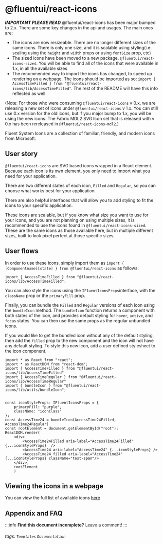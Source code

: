 @fluentui/react-icons
===

***IMPORTANT PLEASE READ***
@fluentui/react-icons has been major bumped to 2.x. There are some key changes in the api and usages. The main ones are:
- The icons are now resizeable. There are no longer different sizes of the same icons. There is only one size, and it is scalable using styling(i.e. scaling using the `height` and `width` props or using `fontSize` prop, etc)
- The sized icons have been moved to a new package, `@fluentui/react-icons-sized`. You will be able to find all of the icons that were available in 1.x, in all the available sizes.
- The recommended way to import the icons has changed, to speed up rendering on a webpage. The icons should be imported as so: `import { AccessTimeFilled } from "@fluentui/react-icons/lib/AccessTimeFilled"`. The rest of the README will have this info reflected as well.

(Note: For those who were consuming `@fluentui/react-icons` v 0.x, we are releasing a new set of icons under `@fluentui/react-icons` v 1.x. You can still use 0.x version for the old icons, but if you major bump to 1.x, you will be using the new icons. The Fabric MDL2 SVG Icon set that is released with v 0.x has been rereleased in `@fluentui/react-icons-mdl2`.)

Fluent System Icons are a collection of familiar, friendly, and modern icons from Microsoft.

User story
---

`@fluentui/react-icons` are SVG based icons wrapped in a React element. Because each icon is its own element, you only need to import what you need for your application. 

There are two different states of each icon, `Filled` and `Regular`, so you can choose what works best for your application.

There are also helpful interfaces that will allow you to add styling to fit the icons to your specific application.

These icons are scalable, but if you know what size you want to use for your icons, and you are not planning on using multiple sizes, it is recommended to use the icons found in `@fluentui/react-icons-sized`. These are the same icons as those available here, but in multiple different sizes, built to look pixel perfect at those specific sizes.


User flows
---
In order to use these icons, simply import them as `import { [Componentname][state] } from @fluentui/react-icons` as follows:

```tsx
import { AccessTimeFilled } from "@fluentui/react-icons/lib/AccessTimeFilled";
```
You can also style the icons using the `IFluentIconsProps`interface, with the `className` prop or the `primaryFill` prop.

Finally, you can bundle the `Filled` and `Regular` versions of each icon using the `bundleIcon` method. The `bundleIcon` function returns a component with both states of the icon, and provides default styling for `hover`, `active`, and `focus` states. You can then use the same props as the regular unbundled icons.

If you would like to get the bundled icon without any of the default styling, then add the `filled` prop to the new component and the icon will not have any default styling. To style this new icon, add a user defined stylesheet to the icon component.


```tsx
import * as React from "react";
import * as ReactDOM from "react-dom";
import { AccessTimeFilled } from "@fluentui/react-icons/lib/AccessTimeFilled" 
import { AccessTimeRegular } from "@fluentui/react-icons/lib/AccessTimeRegular"
import { bundleIcon } from "@fluentui/react-icons/lib/utils/bundleIcon";


const iconStyleProps: IFluentIconsProps = {
    primaryFill: "purple",
    className: "iconClass"
};
const AccessTime24 = bundleIcon(AccessTime24Filled, AccessTime24Regular)
const rootElement = document.getElementById("root");
ReactDOM.render(
    <div>
        <AccessTime24Filled aria-label="AccessTime24Filled" {...iconStyleProps}  />
        <AccessTime24 aria-label="AccessTime24" {...iconStyleProps} />
        <AccessTime24 filled aria-label="AccessTime24" {...iconStyleProps} className="test-span"/>
    </div>, 
    rootElement
    )
```

Viewing the icons in a webpage
---
You can view the full list of available icons [here](https://github.com/microsoft/fluentui-system-icons/blob/master/icons.md)

## Appendix and FAQ

:::info
**Find this document incomplete?** Leave a comment!
:::

###### tags: `Templates` `Documentation`